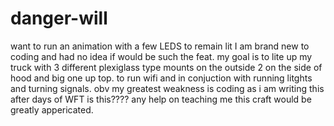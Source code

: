 # danger-will
want to run an animation with a few LEDS to remain lit 
I am brand new to coding and had no idea if would be such the feat.
my goal is to lite up my truck with 3 different plexiglass type mounts on the outside 2 on the side of hood and big one up top. 
to run wifi and in conjuction with running litghts and turning signals.
obv my greatest weakness is coding as i am writing this after days of WFT is this????
any help on teaching me this craft would be greatly appericated.

